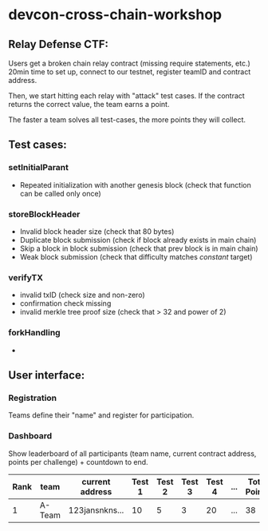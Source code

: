 # devcon-cross-chain-workshop

## Relay Defense CTF: 

Users get a broken chain relay contract (missing require statements, etc.)
20min time to set up, connect to our testnet, register teamID and contract address. 

Then, we start hitting each relay with "attack" test cases. 
If the contract returns the correct value, the team earns a point.

The faster a team solves all test-cases, the more points they will collect. 

## Test cases:

### setInitialParant
* Repeated initialization with another genesis block (check that function can be called only once)

### storeBlockHeader
* Invalid block header size (check that 80 bytes)
* Duplicate block submission (check if block already exists in main chain)
* Skip a block in block submission (check that prev block is in main chain)
* Weak block submission (check that difficulty matches _constant_ target)

### verifyTX
* invalid txID (check size and non-zero)
* confirmation check missing
* invalid merkle tree proof size (check that > 32 and power of 2)

### forkHandling
* 


## User interface:

### Registration
Teams define their "name" and register for participation. 

### Dashboard
Show leaderboard of all participants (team name, current contract address, points per challenge) + countdown to end.

|Rank| team | current address | Test 1 | Test 2 | Test 3| Test 4| ... | Total Points|
|----|------|----------------|---------|---------|-------|-------|----|-----------|
|1 |A-Team| 123jansnkns...| 10| 5 | 3| 20| ... | 38 |
